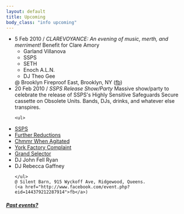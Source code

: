 ```yaml
---
layout: default
title: Upcoming 
body_class: "info upcoming"
---
```

<ul class="classed root">

   <li class="music&amp;video"> 5 Feb 2010 / <em>
    CLAREVOYANCE: An evening of music, merth, and merriment!
    </em>
    Benefit for Clare Amory
    <ul>
      <li>Garland Villanova</li>
      <li>SSPS</li>
      <li>SETH</li>
      <li class="more">Enoch A.L.N.</li>
      <li>DJ Theo Gee</li>
    </ul>
    @ Brooklyn Fireproof East, Brooklyn, NY
    (<a href="http://www.facebook.com/event.php?eid=125029594233037">fb</a>)
  </li>
   <li class="music"> 20 Feb 2010 / <em>
    SSPS Release Show/Party
    </em>
    <quote>
      Massive show/party to celebrate the release of SSPS's Highly Sensitive Safeguards Secure cassette on Obsolete Units. Bands, DJs, drinks, and whatever else transpires.
    </quote>

    <ul>
<li><a href="http://www.pyramidsnake.com/">
SSPS
</a></li>

<li><a href="http://www.myspace.com/furtherreductions">
Further Reductions
</a></li>

<li class="more"><a href="http://chmmrwhenagitated.com/">
Chmmr When Agitated
</a></li>

<li><a href="http://yorkfactorycomplaint.tumblr.com/">
York Factory Complaint
</a></li>

<li><a href="http://www.myspace.com/grandselector">
Grand Selector
</a></li>

<li>DJ John Fell Ryan</li>
<li>DJ Rebecca Gaffney</li>

    </ul>
    @ Silent Barn, 915 Wyckoff Ave, Ridgewood, Queens.
    (<a href="http://www.facebook.com/event.php?eid=144379212287914">fb</a>)
  </li>
</ul>
<h5><a href="chronology.html">Past events?</a></h5>
